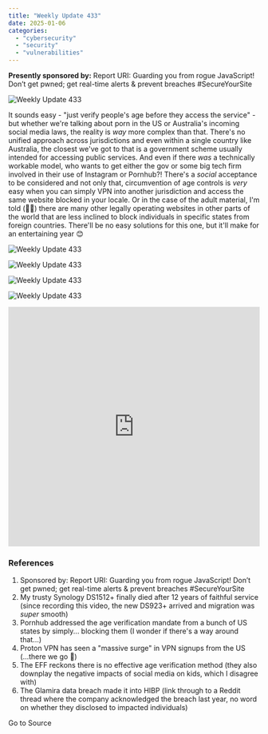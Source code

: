 ```yaml
---
title: "Weekly Update 433"
date: 2025-01-06
categories: 
  - "cybersecurity"
  - "security"
  - "vulnerabilities"
---
```


**Presently sponsored by:** Report URI: Guarding you from rogue JavaScript! Don’t get pwned; get real-time alerts & prevent breaches #SecureYourSite

![Weekly Update 433](https://www.troyhunt.com/content/images/2025/01/Splash-Template@1x_1.jpg)

It sounds easy - "just verify people's age before they access the service" - but whether we're talking about porn in the US or Australia's incoming social media laws, the reality is _way_ more complex than that. There's no unified approach across jurisdictions and even within a single country like Australia, the closest we've got to that is a government scheme usually intended for accessing public services. And even if there _was_ a technically workable model, who wants to get either the gov or some big tech firm involved in their use of Instagram or Pornhub?! There's a _social_ acceptance to be considered and not only that, circumvention of age controls is _very_ easy when you can simply VPN into another jurisdiction and access the same website blocked in your locale. Or in the case of the adult material, I'm told (🤷‍♂️) there are many other legally operating websites in other parts of the world that are less inclined to block individuals in specific states from foreign countries. There'll be no easy solutions for this one, but it'll make for an entertaining year 😊

![Weekly Update 433](https://www.troyhunt.com/content/images/2018/05/Listen-on-Apple-Podcasts.svg)

![Weekly Update 433](https://www.troyhunt.com/content/images/2024/09/Watch-and-Listen-on-YouTube.svg)

![Weekly Update 433](https://www.troyhunt.com/content/images/2019/10/spotify.svg)

![Weekly Update 433](https://www.troyhunt.com/content/images/2018/07/Download-via-RSS.svg)

<iframe width="100%" height="480" src="https://www.youtube.com/embed/LUZIjr13RH4" frameborder="0" allow="autoplay; encrypted-media" allowfullscreen></iframe>

### References

1. Sponsored by: Report URI: Guarding you from rogue JavaScript! Don’t get pwned; get real-time alerts & prevent breaches #SecureYourSite
2. My trusty Synology DS1512+ finally died after 12 years of faithful service (since recording this video, the new DS923+ arrived and migration was _super_ smooth)
3. Pornhub addressed the age verification mandate from a bunch of US states by simply... blocking them (I wonder if there's a way around that...)
4. Proton VPN has seen a "massive surge" in VPN signups from the US (...there we go 🙂)
5. The EFF reckons there is no effective age verification method (they also downplay the negative impacts of social media on kids, which I disagree with)
6. The Glamira data breach made it into HIBP (link through to a Reddit thread where the company acknowledged the breach last year, no word on whether they disclosed to impacted individuals)

Go to Source
